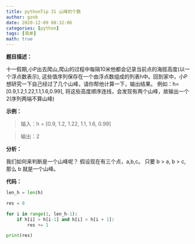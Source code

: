 ```yaml
---
title: pythonTip 31 山峰的个数
author: gznb
date: 2020-12-09 08:32:06
categories: [python]
tags: [简单]
math: true
---
```




**题目描述：**

十一假期,小P出去爬山,爬山的过程中每隔10米他都会记录当前点的海拔高度(以一个浮点数表示), 这些值序列保存在一个由浮点数组成的列表h中。回到家中，小P想研究一下自己经过了几个山峰，请你帮他计算一下，输出结果。 例如：h=[0.9,1.2,1.22,1.1,1.6,0.99], 将这些高度顺序连线，会发现有两个山峰，故输出一个2(序列两端不算山峰)



**示例：**

> 输入：h = [0.9, 1.2, 1.22, 1.1, 1.6, 0.99]

>  输出：2



**分析：**

我们如何来判断是一个山峰呢？ 假设现在有三个点，a,b,c。 只要 b > a, b > c, 那么 b 就是一个山峰。



**代码：**

```python
len_h = len(h)

res = 0

for i in range(1, len_h-1):
    if h[i] > h[i-1] and h[i] > h[i + 1]:
        res += 1

print(res)
```

